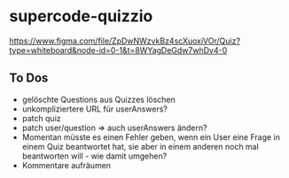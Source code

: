 # supercode-quizzio

https://www.figma.com/file/ZpDwNWzvkBz4scXuoxiVOr/Quiz?type=whiteboard&node-id=0-1&t=8WYagDeGdw7whDv4-0

## To Dos

- gelöschte Questions aus Quizzes löschen
- unkompliziertere URL für userAnswers?
- patch quiz
- patch user/question => auch userAnswers ändern?
- Momentan müsste es einen Fehler geben, wenn ein User eine Frage in einem Quiz beantwortet hat, sie aber in einem anderen noch mal beantworten will - wie damit umgehen?
- Kommentare aufräumen

